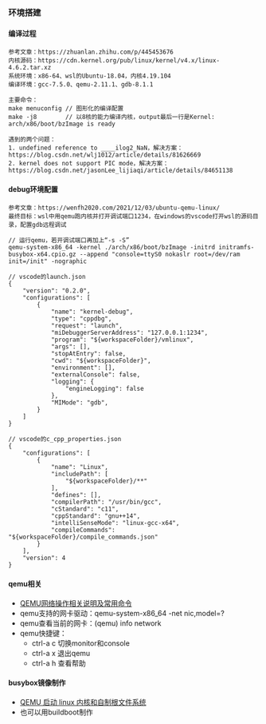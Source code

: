 ### 环境搭建

#### 编译过程
```
参考文章：https://zhuanlan.zhihu.com/p/445453676
内核源码：https://cdn.kernel.org/pub/linux/kernel/v4.x/linux-4.6.2.tar.xz
系统环境：x86-64、wsl的Ubuntu-18.04，内核4.19.104
编译环境：gcc-7.5.0、qemu-2.11.1、gdb-8.1.1

主要命令：
make menuconfig // 图形化的编译配置
make -j8        // 以8核的能力编译内核，output最后一行是Kernel: arch/x86/boot/bzImage is ready

遇到的两个问题：
1. undefined reference to ____ilog2_NaN，解决方案：https://blog.csdn.net/wlj1012/article/details/81626669
2. kernel does not support PIC mode，解决方案：https://blog.csdn.net/jasonLee_lijiaqi/article/details/84651138
```

#### debug环境配置
```
参考文章：https://wenfh2020.com/2021/12/03/ubuntu-qemu-linux/
最终目标：wsl中用qemu跑内核并打开调试端口1234，在windows的vscode打开wsl的源码目录，配置gdb远程调试

// 运行qemu，若开调试端口再加上“-s -S”
qemu-system-x86_64 -kernel ./arch/x86/boot/bzImage -initrd initramfs-busybox-x64.cpio.gz --append "console=ttyS0 nokaslr root=/dev/ram init=/init" -nographic

// vscode的launch.json
{
    "version": "0.2.0",
    "configurations": [
        {
            "name": "kernel-debug",
            "type": "cppdbg",
            "request": "launch",
            "miDebuggerServerAddress": "127.0.0.1:1234",
            "program": "${workspaceFolder}/vmlinux",
            "args": [],
            "stopAtEntry": false,
            "cwd": "${workspaceFolder}",
            "environment": [],
            "externalConsole": false,
            "logging": {
                "engineLogging": false
            },
            "MIMode": "gdb",
        }
    ]
}

// vscode的c_cpp_properties.json
{
    "configurations": [
        {
            "name": "Linux",
            "includePath": [
                "${workspaceFolder}/**"
            ],
            "defines": [],
            "compilerPath": "/usr/bin/gcc",
            "cStandard": "c11",
            "cppStandard": "gnu++14",
            "intelliSenseMode": "linux-gcc-x64",
            "compileCommands": "${workspaceFolder}/compile_commands.json"
        }
    ],
    "version": 4
}
```

#### qemu相关
* [QEMU网络操作相关说明及常用命令](https://github.com/QthCN/opsguide_book/blob/master/QEMU%E7%BD%91%E7%BB%9C%E6%93%8D%E4%BD%9C%E7%9B%B8%E5%85%B3%E8%AF%B4%E6%98%8E%E5%8F%8A%E5%B8%B8%E7%94%A8%E5%91%BD%E4%BB%A4.md)
* qemu支持的网卡驱动：qemu-system-x86_64 -net nic,model=?
* qemu查看当前的网卡：(qemu) info network
* qemu快捷键：
  * ctrl-a c 切换monitor和console
  * ctrl-a x 退出qemu
  * ctrl-a h 查看帮助
  
#### busybox镜像制作
* [QEMU 启动 linux 内核和自制根文件系统](https://www.frytea.com/technology/unix-like/qemu-launch-linux-kernel-and-homemade-rootfs/)
* 也可以用buildboot制作

